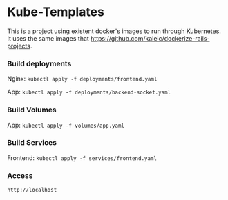 # Kube-Templates

This is a project using existent docker's images to run through Kubernetes. It uses the same images that https://github.com/kalelc/dockerize-rails-projects.

### Build deployments

Nginx: `kubectl apply -f deployments/frontend.yaml`

App: `kubectl apply -f deployments/backend-socket.yaml`

### Build Volumes

App: `kubectl apply -f volumes/app.yaml`

### Build Services

Frontend: `kubectl apply -f services/frontend.yaml`

### Access

`http://localhost`
